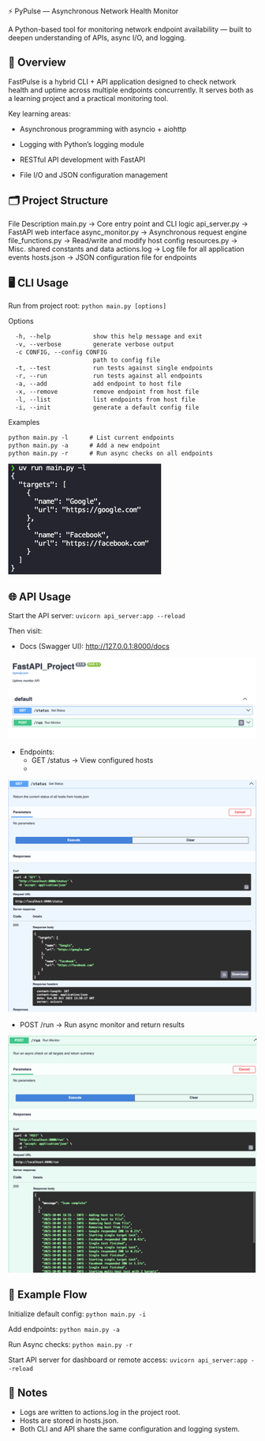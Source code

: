 ⚡ PyPulse — Asynchronous Network Health Monitor

A Python-based tool for monitoring network endpoint availability — built to deepen understanding of APIs, async I/O, and logging.

## 🚀 Overview

FastPulse is a hybrid CLI + API application designed to check network health and uptime across multiple endpoints concurrently.
It serves both as a learning project and a practical monitoring tool.

Key learning areas:

- Asynchronous programming with asyncio + aiohttp

- Logging with Python’s logging module

- RESTful API development with FastAPI

- File I/O and JSON configuration management

## 🗂️ Project Structure

File Description
main.py -> Core entry point and CLI logic
api_server.py -> FastAPI web interface
async_monitor.py -> Asynchronous request engine
file_functions.py -> Read/write and modify host config
resources.py -> Misc. shared constants and data
actions.log -> Log file for all application events
hosts.json -> JSON configuration file for endpoints

## 🖥️ CLI Usage

Run from project root:
`python main.py [options]`

Options

```
  -h, --help            show this help message and exit
  -v, --verbose         generate verbose output
  -c CONFIG, --config CONFIG
                        path to config file
  -t, --test            run tests against single endpoints
  -r, --run             run tests against all endpoints
  -a, --add             add endpoint to host file
  -x, --remove          remove endpoint from host file
  -l, --list            list endpoints from host file
  -i, --init            generate a default config file
```

Examples

```
python main.py -l      # List current endpoints
python main.py -a      # Add a new endpoint
python main.py -r      # Run async checks on all endpoints
```

![images](images/4.png)

## 🌐 API Usage

Start the API server:
`uvicorn api_server:app --reload`

Then visit:

- Docs (Swagger UI): http://127.0.0.1:8000/docs

![images](images/1.png)

- Endpoints:
  - GET /status → View configured hosts
  - 
![images](images/3.png)

- POST /run → Run async monitor and return results

![images](images/2.png)

## 🧩 Example Flow

Initialize default config:
`python main.py -i`

Add endpoints:
`python main.py -a`

Run Async checks:
`python main.py -r`

Start API server for dashboard or remote access:
`uvicorn api_server:app --reload`

## 📘 Notes

- Logs are written to actions.log in the project root.
- Hosts are stored in hosts.json.
- Both CLI and API share the same configuration and logging system.
